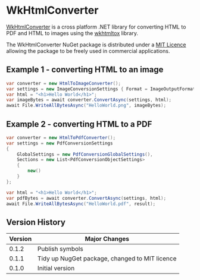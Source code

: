 # WkHtmlConverter

[WkHtmlConverter](https://github.com/LeeSanderson/WkHtmlConverter) is a cross platform .NET library for converting HTML to PDF and HTML to images using 
the [wkhtmltox](https://github.com/wkhtmltopdf/wkhtmltopdf) library.

The WkHtmlConverter NuGet package is distributed under a [MIT Licence](https://github.com/LeeSanderson/WkHtmlConverter/blob/main/LICENSE) allowing the package to be freely used in commercial applications.

## Example 1 - converting HTML to an image

```csharp
var converter = new HtmlToImageConverter();
var settings = new ImageConversionSettings { Format = ImageOutputFormat.Png };
var html = "<h1>Hello World</h1>";
var imageBytes = await converter.ConvertAsync(settings, html);
await File.WriteAllBytesAsync("HelloWorld.png", imageBytes);
```

## Example 2 - converting HTML to a PDF

```csharp
var converter = new HtmlToPdfConverter();
var settings = new PdfConversionSettings
{
    GlobalSettings = new PdfConversionGlobalSettings(),
    Sections = new List<PdfConversionObjectSettings>
    {
        new()
    }
};

var html = "<h1>Hello World</h1>";
var pdfBytes = await converter.ConvertAsync(settings, html);
await File.WriteAllBytesAsync("HelloWorld.pdf", result);
```


## Version History

| Version | Major Changes |  
| --- | --- | 
| 0.1.2 | Publish symbols |  
| 0.1.1 | Tidy up NugGet package, changed to MIT licence |  
| 0.1.0 | Initial version |  
